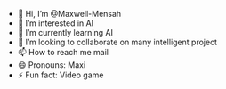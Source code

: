- 👋 Hi, I’m @Maxwell-Mensah
- 👀 I’m interested in AI
- 🌱 I’m currently learning AI
- 💞️ I’m looking to collaborate on many intelligent project
- 📫 How to reach me mail
- 😄 Pronouns: Maxi
- ⚡ Fun fact: Video game 

<!---
Maxwell-Mensah/Maxwell-Mensah is a ✨ special ✨ repository because its `README.md` (this file) appears on your GitHub profile.
You can click the Preview link to take a look at your changes.
--->
